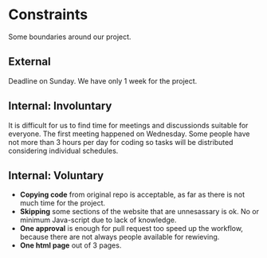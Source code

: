 # Constraints

Some boundaries around our project.

## External

Deadline on Sunday. We have only 1 week for the project.

<!--
  constraints coming from the outside that your team has no control over. these may include:
  - project deadlines
  - UI design or color schemes
  - technologies (sometimes a client will tell you what to use)
-->

## Internal: Involuntary

It is difficult for us to find time for meetings and discussionds suitable for everyone. The first meeting happened on Wednesday. Some people have not more than 3 hours per day for coding so tasks will be distributed considering individual schedules.

<!--
  constraints that come from within your team, and you have no control over. they may include:
  - each of your individual skill levels
  - amount of time available to work on the project
-->

## Internal: Voluntary

- **Copying code** from original repo is acceptable, as far as there is not much time for the project.
- **Skipping** some sections of the website that are unnesassary is ok. No or minimum Java-script due to lack of knowledge.
- **One approval** is enough for pull request too speed up the workflow, because there are not always people available for rewieving.
- **One html page** out of 3 pages.

<!--
  constraints that your team decided on to help scope the project. they may include:
  - the number of hours you want to spend working
  - only using the colors black and white
  - technologies (sometimes you can choose what to use)
-->
